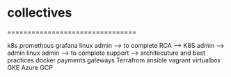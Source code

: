 # collectives
================================

k8s
promethous
grafana
linux admin --> to complete
RCA -->
K8S admin --> admin
linux admin --> to complete
support -->
architecuture and best practices
docker
payments
gateways
Terrafrom
ansible
vagrant
virtualbox
GKE
Azure
GCP




